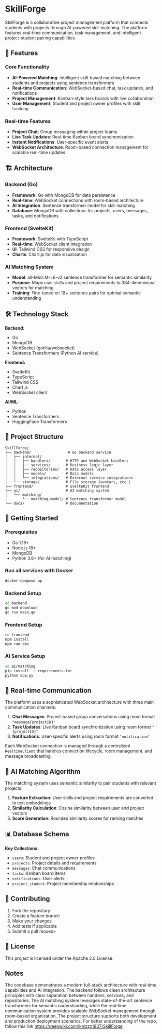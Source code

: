 # SkillForge

SkillForge is a collaborative project management platform that connects students with projects through AI-powered skill matching. The platform features real-time communication, task management, and intelligent project-student pairing capabilities.

## 🚀 Features

### Core Functionality

- **AI-Powered Matching**: Intelligent skill-based matching between students and projects using sentence transformers
- **Real-time Communication**: WebSocket-based chat, task updates, and notifications
- **Project Management**: Kanban-style task boards with live collaboration
- **User Management**: Student and project owner profiles with skill tracking

### Real-time Features

- **Project Chat**: Group messaging within project teams
- **Live Task Updates**: Real-time Kanban board synchronization
- **Instant Notifications**: User-specific event alerts
- **WebSocket Architecture**: Room-based connection management for scalable real-time updates

## 🏗️ Architecture

### Backend (Go)

- **Framework**: Go with MongoDB for data persistence
- **Real-time**: WebSocket connections with room-based architecture
- **AI Integration**: Sentence transformer model for skill matching
- **Database**: MongoDB with collections for projects, users, messages, tasks, and notifications

### Frontend (SvelteKit)

- **Framework**: SvelteKit with TypeScript
- **Real-time**: WebSocket client integration
- **UI**: Tailwind CSS for responsive design
- **Charts**: Chart.js for data visualization

### AI Matching System

- **Model**: all-MiniLM-L6-v2 sentence transformer for semantic similarity
- **Purpose**: Maps user skills and project requirements to 384-dimensional vectors for matching
- **Training**: Fine-tuned on 1B+ sentence pairs for optimal semantic understanding

## 🛠️ Technology Stack

**Backend:**

- Go
- MongoDB
- WebSocket (gorilla/websocket)
- Sentence Transformers (Python AI service)

**Frontend:**

- SvelteKit
- TypeScript
- Tailwind CSS
- Chart.js
- WebSocket client

**AI/ML:**

- Python
- Sentence Transformers
- HuggingFace Transformers

## 📁 Project Structure

```
SkillForge/
├── backend/                 # Go backend service
│   ├── internal/
│   │   ├── handlers/       # HTTP and WebSocket handlers
│   │   ├── services/       # Business logic layer
│   │   ├── repositories/   # Data access layer
│   │   ├── models/         # Data models
│   │   └── integrations/   # External service integrations
│   └── storage/            # File storage (avatars, etc.)
├── frontend/               # SvelteKit frontend
├── ai/                     # AI matching system
│   └── matching/
│       └── matching-model/ # Sentence transformer model
└── docs/                   # Documentation
```

## 🚦 Getting Started

### Prerequisites

- Go 1.19+
- Node.js 18+
- MongoDB
- Python 3.8+ (for AI matching)

### Run all services with Docker

```bash
docker-compose up
```

### Backend Setup

```bash
cd backend
go mod download
go run main.go
```

### Frontend Setup

```bash
cd frontend
npm install
npm run dev
```

### AI Service Setup

```bash
cd ai/matching
pip install -r requirements.txt
python app.py
```

## 🔄 Real-time Communication

The platform uses a sophisticated WebSocket architecture with three main communication channels:

1. **Chat Messages**: Project-based group conversations using room format `"message{projectID}"`
2. **Task Updates**: Live Kanban board synchronization using room format `"{projectID}"`
3. **Notifications**: User-specific alerts using room format `"notification"`

Each WebSocket connection is managed through a centralized `RealtimeClient` that handles connection lifecycle, room management, and message broadcasting.

## 🤖 AI Matching Algorithm

The matching system uses semantic similarity to pair students with relevant projects:

1. **Feature Extraction**: User skills and project requirements are converted to text embeddings
2. **Similarity Calculation**: Cosine similarity between user and project vectors
3. **Score Generation**: Rounded similarity scores for ranking matches

## 📊 Database Schema

**Key Collections:**

- `users`: Student and project owner profiles
- `projects`: Project details and requirements
- `messages`: Chat communications
- `tasks`: Kanban board items
- `notifications`: User alerts
- `project_student`: Project membership relationships

## 🤝 Contributing

1. Fork the repository
2. Create a feature branch
3. Make your changes
4. Add tests if applicable
5. Submit a pull reques>

## 📄 License

This project is licensed under the Apache 2.0 License.

## Notes

The codebase demonstrates a modern full-stack architecture with real-time capabilities and AI integration. The backend follows clean architecture principles with clear separation between handlers, services, and repositories. The AI matching system leverages state-of-the-art sentence transformers for semantic understanding, while the real-time communication system provides scalable WebSocket management through room-based organization. The project structure supports both development and production deployment scenarios.
For better understanding of the repo, follow this link https://deepwiki.com/iknizzz1807/SkillForge
